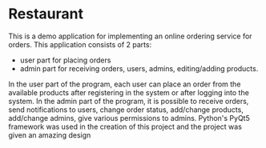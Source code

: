 # Restaurant
This is a demo application for implementing an online ordering service for orders. This application consists of 2 parts: 
  - user part for placing orders
  - admin part for receiving orders, users, admins, editing/adding products. 

In the user part of the program, each user can place an order from the available products after registering in the system or after logging into the system. 
In the admin part of the program, it is possible to receive orders, send notifications to users, change order status, add/change products, add/change admins, give various permissions to admins.
Python's PyQt5 framework was used in the creation of this project and the project was given an amazing design


